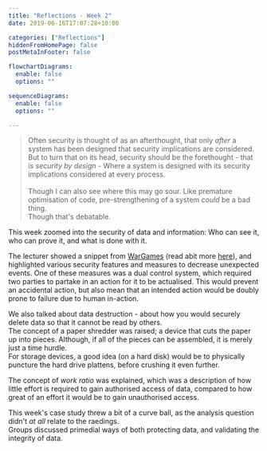 ```yaml
---
title: "Reflections - Week 2"
date: 2019-06-16T17:07:28+10:00

categories: ["Reflections"]
hiddenFromHomePage: false
postMetaInFooter: false

flowchartDiagrams:
  enable: false
  options: ""

sequenceDiagrams: 
  enable: false
  options: ""

---
```


> Often security is thought of as an afterthought, that only _after_ a system has been designed that security implications are considered.  
But to turn that on its head, security should be the forethought - that is _security by design_ - Where a system is designed with its security implications considered at every process.  
&nbsp;  
Though I can also see where this may go sour. Like premature optimisation of code, pre-strengthening of a system _could_ be a bad thing.  
Though that's debatable.

This week zoomed into the security of data and information: Who can see it, who can prove it, and what is done with it.

The lecturer showed a snippet from [WarGames](https://www.imdb.com/title/tt0086567/) (read abit more [here](../futility)), and highlighted various security features and measures to decrease unexpected events. One of these measures was a dual control system, which required two parties to partake in an action for it to be actualised. This would prevent an accidental action, but also mean that an intended action would be doubly prone to failure due to human in-action.

We also talked about data destruction - about how you would securely delete data so that it cannot be read by others.  
The concept of a paper shredder was raised; a device that cuts the paper up into pieces. Although, if all of the pieces can be assembled, it is merely just a time hurdle.  
For storage devices, a good idea (on a hard disk) would be to physically puncture the hard drive plattens, before crushing it even further.

The concept of _work ratio_ was explained, which was a description of how little effort is required to gain authorised access of data, compared to how great of an effort it would be to gain unauthorised access.

This week's case study threw a bit of a curve ball, as the analysis question didn't _at all_ relate to the raedings.  
Groups discussed primedial ways of both protecting data, and validating the integrity of data.

